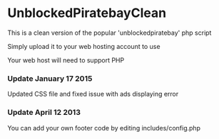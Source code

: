 UnblockedPiratebayClean
=======================

This is a clean version of the popular 'unblockedpiratebay' php script

Simply upload it to your web hosting account to use

Your web host will need to support PHP

### Update January 17 2015

Updated CSS file and fixed issue with ads displaying error

### Update April 12 2013

You can add your own footer code by editing includes/config.php

